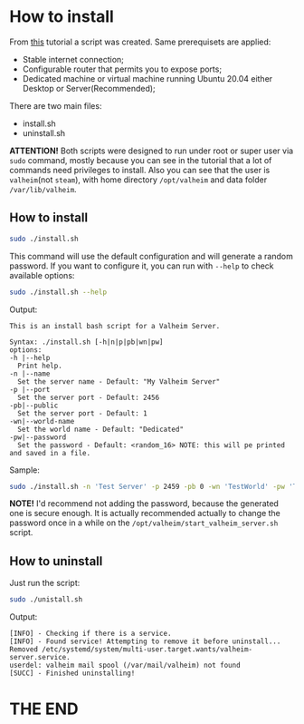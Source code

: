 # How to install

From [this](https://github.com/BrotherPatrix/my-tutorials/tree/master/valheim-server-ubuntu-20-04) tutorial a script was created.
Same prerequisets are applied:
- Stable internet connection;
- Configurable router that permits you to expose ports;
- Dedicated machine or virtual machine running Ubuntu 20.04 either Desktop or Server(Recommended);

There are two main files:
- install.sh
- uninstall.sh

**ATTENTION!** Both scripts were designed to run under root or super user via `sudo` command, mostly because you can see in the tutorial that a lot of commands need privileges to install. Also you can see that the user is `valheim`(not `steam`), with home directory `/opt/valheim` and data folder `/var/lib/valheim`.

## How to install
```bash
sudo ./install.sh
```
This command will use the default configuration and will generate a random password.
If you want to configure it, you can run with `--help` to check available options:
```bash
sudo ./install.sh --help
```
Output:
```
This is an install bash script for a Valheim Server.

Syntax: ./install.sh [-h|n|p|pb|wn|pw]
options:
-h |--help
  Print help.
-n |--name
  Set the server name - Default: "My Valheim Server"
-p |--port
  Set the server port - Default: 2456
-pb|--public
  Set the server port - Default: 1
-wn|--world-name
  Set the world name - Default: "Dedicated"
-pw|--password
  Set the password - Default: <random_16> NOTE: this will pe printed and saved in a file.
```
Sample:
```bash
sudo ./install.sh -n 'Test Server' -p 2459 -pb 0 -wn 'TestWorld' -pw 'TestPassword098'
```
**NOTE!** I'd recommend not adding the password, because the generated one is secure enough. It is actually recommended actually to change the password once in a while on the `/opt/valheim/start_valheim_server.sh` script.

## How to uninstall
Just run the script:
```bash
sudo ./unistall.sh
```
Output:
```
[INFO] - Checking if there is a service.
[INFO] - Found service! Attempting to remove it before uninstall...
Removed /etc/systemd/system/multi-user.target.wants/valheim-server.service.
userdel: valheim mail spool (/var/mail/valheim) not found
[SUCC] - Finished uninstalling!
```
# THE END